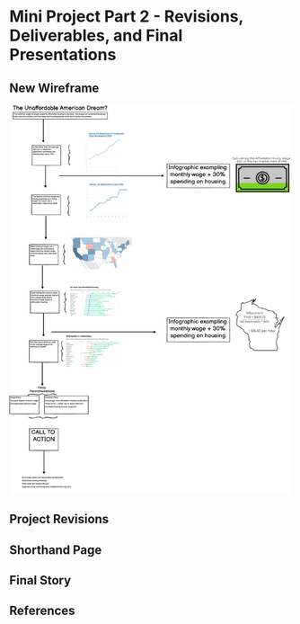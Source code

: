 # Mini Project Part 2 - Revisions, Deliverables, and Final Presentations

## New Wireframe

![Final Wireframe](revised_wireframe.png)

## Project Revisions

## Shorthand Page

## Final Story

## References
